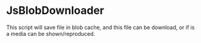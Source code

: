 JsBlobDownloader
================

This script will save file in blob cache, and this file can be download, or if is a media can be shown/reproduced.



[Examples]:http://jsu.zz.mu/JsBlobDownloader/index.php